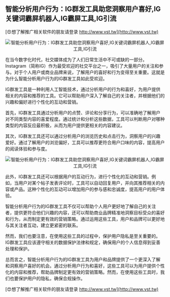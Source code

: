 ## **智能分析用户行为：IG群发工具助您洞察用户喜好,IG关键词霸屏机器人,IG霸屏工具,IG引流**

[😍想了解推广相关软件的朋友请登录 http://www.vst.tw](http://www.vst.tw)

 <center><img src="https://vst.tw/MP4/tuiguang/png/1.png" alt="智能分析用户行为：IG群发工具助您洞察用户喜好,IG关键词霸屏机器人,IG霸屏工具,IG引流"></center>

在当今数字化时代，社交媒体成为了人们日常生活中不可或缺的一部分。Instagram（简称IG）作为最受欢迎的社交平台之一，吸引了大量用户的关注和参与。对于个人用户或商业品牌来说，了解用户的喜好和行为变得至关重要。这就是为什么智能分析用户行为的IG群发工具如此受欢迎。

IG群发工具是一种利用人工智能技术，通过分析用户的行为和喜好，为用户提供相关的内容和推荐的工具。它可以帮助用户深入了解自己的关注者，并根据他们的兴趣和偏好进行个性化的互动和营销。

首先，IG群发工具通过分析用户的点赞、评论和分享行为，可以准确地了解用户对不同类型内容的喜爱程度。通过统计和分析这些数据，工具可以判断用户对哪种类型的内容反应最积极，从而为用户提供更相关的内容建议。

其次，IG群发工具还可以通过分析用户的浏览历史和点击行为，洞察用户的兴趣爱好。通过了解用户的浏览偏好，工具可以推荐更符合用户口味的内容，提高用户的阅读体验和参与度。

 <center><img src="https://vst.tw/MP4/tuiguang/png/3.png" alt="智能分析用户行为：IG群发工具助您洞察用户喜好,IG关键词霸屏机器人,IG霸屏工具,IG引流"></center>

此外，IG群发工具还可以根据用户的互动行为，进行个性化的互动和营销。例如，当用户对某个帖子发表评论时，工具可以自动回复用户，并向其推荐相关的内容或产品。这种个性化的互动可以增加用户的参与感和忠诚度，提高用户的用户体验。

智能分析用户行为的IG群发工具不仅可以帮助个人用户更好地了解自己的关注者，提供更符合他们兴趣的内容，还可以帮助商业品牌精准地洞察目标受众的喜好和行为，从而制定更有效的营销策略。通过运用这些工具，用户和品牌可以更好地与其关注者互动，建立更紧密的联系。

然而，我们也要注意，在使用这些工具的过程中，保护用户隐私是至关重要的。IG群发工具应该遵守相关的数据保护法律和规定，确保用户的个人信息得到妥善处理和保护。

总而言之，智能分析用户行为的IG群发工具为用户和品牌提供了一个更深入了解和洞察用户喜好的机会。通过分析用户行为和喜好，这些工具可以为用户提供个性化的内容和推荐，帮助品牌制定更有效的营销策略。然而，在使用这些工具时，我们也要保护用户的隐私，确保合规操作。

[😍想了解推广相关软件的朋友请登录 http://www.vst.tw](http://www.vst.tw)



